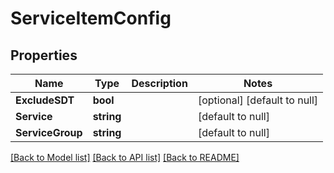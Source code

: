 # ServiceItemConfig

## Properties
Name | Type | Description | Notes
------------ | ------------- | ------------- | -------------
**ExcludeSDT** | **bool** |  | [optional] [default to null]
**Service** | **string** |  | [default to null]
**ServiceGroup** | **string** |  | [default to null]

[[Back to Model list]](../README.md#documentation-for-models) [[Back to API list]](../README.md#documentation-for-api-endpoints) [[Back to README]](../README.md)


